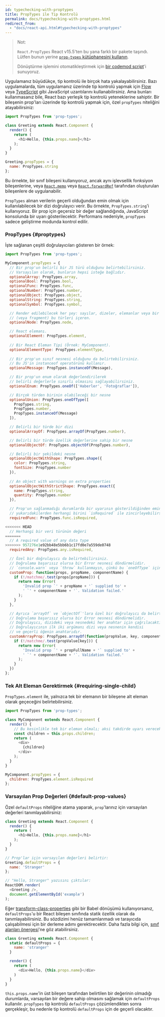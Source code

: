 ```yaml
---
id: typechecking-with-proptypes
title: PropTypes ile Tip Kontrolü
permalink: docs/typechecking-with-proptypes.html
redirect_from:
  - "docs/react-api.html#typechecking-with-proptypes"
---
```


> Not:
>
> `React.PropTypes` React v15.5'ten bu yana farklı bir pakete taşındı. Lütfen bunun yerine [`prop-types` kütüphanesini kullanın](https://www.npmjs.com/package/prop-types).
>
> Dönüştürme işlemini otomatikleştirmek için [bir codemod script](/blog/2017/04/07/react-v15.5.0.html#migrating-from-reactproptypes)'i sunuyoruz.

Uygulamanız büyüdükçe, tip kontrolü ile birçok hata yakalayabilirsiniz. Bazı uygulamalarda, tüm uygulamanız üzerinde tip kontrolü yapmak için [Flow](https://flow.org/) veya [TypeScript](https://www.typescriptlang.org/) gibi JavaScript uzantılarını kullanabilirsiniz. Ama bunları kullanmasanız bile, React bazı yerleşik tip kontrolü yeteneklerine sahiptir. Bir bileşenin prop'ları üzerinde tip kontrolü yapmak için, özel `propTypes` niteliğini atayabilirsiniz:

```javascript
import PropTypes from 'prop-types';

class Greeting extends React.Component {
  render() {
    return (
      <h1>Hello, {this.props.name}</h1>
    );
  }
}

Greeting.propTypes = {
  name: PropTypes.string
};
```

Bu örnekte, bir sınıf bileşeni kullanıyoruz, ancak aynı işlevsellik fonksiyon bileşenlerine, veya [`React.memo`](/docs/react-api.html#reactmemo) veya [`React.forwardRef`](/docs/react-api.html#reactforwardref) tarafından oluşturulan bileşenlere de uygulanabilir.

`PropTypes` alınan verilerin geçerli olduğundan emin olmak için kullanılabilecek bir dizi doğrulayıcı verir. Bu örnekte, `PropTypes.string`'i kullanıyoruz. Bir prop için geçersiz bir değer sağlandığında, JavaScript konsolunda bir uyarı gösterilecektir. Performans nedeniyle, `propTypes` sadece geliştirme modunda kontrol edilir.

### PropTypes {#proptypes}

İşte sağlanan çeşitli doğrulayıcıları gösteren bir örnek:

```javascript
import PropTypes from 'prop-types';

MyComponent.propTypes = {
  // Bir prop'un belirli bir JS türü olduğunu belirtebilirsiniz.
  // Varsayılan olarak, bunların hepsi isteğe bağlıdır.
  optionalArray: PropTypes.array,
  optionalBool: PropTypes.bool,
  optionalFunc: PropTypes.func,
  optionalNumber: PropTypes.number,
  optionalObject: PropTypes.object,
  optionalString: PropTypes.string,
  optionalSymbol: PropTypes.symbol,

  // Render edilebilecek her şey: sayılar, dizeler, elemanlar veya bir dizi
  // (veya fragment) bu türleri içeren.
  optionalNode: PropTypes.node,

  // React elemanı.
  optionalElement: PropTypes.element,
  
  // Bir React Eleman Tipi (Örnek: MyComponent).
  optionalElementType: PropTypes.elementType,
  
  // Bir prop'un sınıf nesnesi olduğunu da belirtebilirsiniz.
  // Bu JS'in instanceof operatörünü kullanır.
  optionalMessage: PropTypes.instanceOf(Message),

  // Bir prop'un enum olarak değerlendirilerek
  // belirli değerlerle sınırlı olmasını sağlayabilirsiniz.
  optionalEnum: PropTypes.oneOf(['Haberler', 'Fotoğraflar']),

  // Birçok türden birinin olabileceği bir nesne
  optionalUnion: PropTypes.oneOfType([
    PropTypes.string,
    PropTypes.number,
    PropTypes.instanceOf(Message)
  ]),

  // Belirli bir türde bir dizi
  optionalArrayOf: PropTypes.arrayOf(PropTypes.number),

  // Belirli bir türde özellik değerlerine sahip bir nesne
  optionalObjectOf: PropTypes.objectOf(PropTypes.number),

  // Belirli bir şekildeki nesne
  optionalObjectWithShape: PropTypes.shape({
    color: PropTypes.string,
    fontSize: PropTypes.number
  }),
  
  // An object with warnings on extra properties
  optionalObjectWithStrictShape: PropTypes.exact({
    name: PropTypes.string,
    quantity: PropTypes.number
  }),   

  // Prop'un sağlanmadığı durumlarda bir uyarının gösterildiğinden emin olmak için,
  // yukarıdakilerden herhangi birini `isRequired` ile zincirleyebilirsiniz.
  requiredFunc: PropTypes.func.isRequired,

<<<<<<< HEAD
  // Herhangi bir veri türünün değeri
=======
  // A required value of any data type
>>>>>>> 957276e1e92bb48e5bb6b1c17fd0e7a559de0748
  requiredAny: PropTypes.any.isRequired,

  // Özel bir doğrulayıcı da belirtebilirsiniz.
  // Doğrulama başarısız olursa bir Error nesnesi döndürmelidir.
  // `console.warn` veya `throw` kullanmayın, çünkü bu `oneOfType` içinde çalışmayacaktır.
  customProp: function(props, propName, componentName) {
    if (!/matchme/.test(props[propName])) {
      return new Error(
        'Invalid prop `' + propName + '` supplied to' +
        ' `' + componentName + '`. Validation failed.'
      );
    }
  },

  // Ayrıca `arrayOf` ve `objectOf`'lara özel bir doğrulayıcı da belirtebilirsiniz.
  // Doğrulama başarısız olursa bir Error nesnesi döndürmelidir.
  // Doğrulayıcı, dizideki veya nesnedeki her anahtar için çağrılacaktır.
  // Doğrulayıcının ilk iki argümanı dizi veya nesnenin kendisi
  // ve geçerli öğenin anahtarıdır.
  customArrayProp: PropTypes.arrayOf(function(propValue, key, componentName, location, propFullName) {
    if (!/matchme/.test(propValue[key])) {
      return new Error(
        'Invalid prop `' + propFullName + '` supplied to' +
        ' `' + componentName + '`. Validation failed.'
      );
    }
  })
};
```

### Tek Alt Eleman Gerektirmek {#requiring-single-child}

`PropTypes.element` ile, yalnızca tek bir elemanın bir bileşene alt eleman olarak geçeceğini belirtebilirsiniz.

```javascript
import PropTypes from 'prop-types';

class MyComponent extends React.Component {
  render() {
    // Bu kesinlikle tek bir eleman olmalı; aksi takdirde uyarı verecektir.
    const children = this.props.children;
    return (
      <div>
        {children}
      </div>
    );
  }
}

MyComponent.propTypes = {
  children: PropTypes.element.isRequired
};
```

### Varsayılan Prop Değerleri {#default-prop-values}

Özel `defaultProps` niteliğine atama yaparak, `prop`'larınız için varsayılan değerleri tanımlayabilirsiniz:

```javascript
class Greeting extends React.Component {
  render() {
    return (
      <h1>Hello, {this.props.name}</h1>
    );
  }
}

// Prop'lar için varsayılan değerleri belirtir:
Greeting.defaultProps = {
  name: 'Stranger'
};

// "Hello, Stranger" yazısını çıktılar:
ReactDOM.render(
  <Greeting />,
  document.getElementById('example')
);
```

Eğer [transform-class-properties](https://babeljs.io/docs/plugins/transform-class-properties/) gibi bir Babel dönüşümü kullanıyorsanız, `defaultProps`'u bir React bileşen sınıfında statik özellik olarak da tanımlayabilirsiniz. Bu sözdizimi henüz tamamlanmadı ve tarayıcıda çalışabilmesi için bir derleme adımı gerektirecektir. Daha fazla bilgi için, [sınıf alanları önergesi](https://github.com/tc39/proposal-class-fields)'ne göz atabilirsiniz.

```javascript
class Greeting extends React.Component {
  static defaultProps = {
    name: 'stranger'
  }

  render() {
    return (
      <div>Hello, {this.props.name}</div>
    )
  }
}
```

`this.props.name`'in üst bileşen tarafından belirtilen bir değerinin olmadığı durumlarda, varsayılan bir değere sahip olmasını sağlamak için `defaultProps` kullanılır. `propTypes` tip kontrolü `defaultProps` çözümlendikten sonra gerçekleşir, bu nedenle tip kontrolü `defaultProps` için de geçerli olacaktır.

